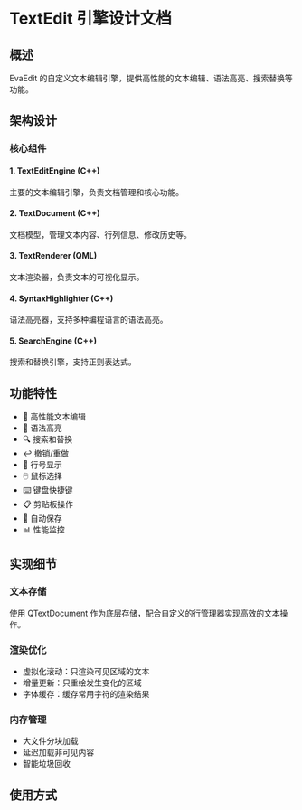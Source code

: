 # TextEdit 引擎设计文档

## 概述
EvaEdit 的自定义文本编辑引擎，提供高性能的文本编辑、语法高亮、搜索替换等功能。

## 架构设计

### 核心组件

#### 1. TextEditEngine (C++)
主要的文本编辑引擎，负责文档管理和核心功能。

#### 2. TextDocument (C++)
文档模型，管理文本内容、行列信息、修改历史等。

#### 3. TextRenderer (QML)
文本渲染器，负责文本的可视化显示。

#### 4. SyntaxHighlighter (C++)
语法高亮器，支持多种编程语言的语法高亮。

#### 5. SearchEngine (C++)
搜索和替换引擎，支持正则表达式。

## 功能特性

- 📝 高性能文本编辑
- 🎨 语法高亮
- 🔍 搜索和替换
- ↩️ 撤销/重做
- 📏 行号显示
- 🖱️ 鼠标选择
- ⌨️ 键盘快捷键
- 📋 剪贴板操作
- 🔄 自动保存
- 📊 性能监控

## 实现细节

### 文本存储
使用 QTextDocument 作为底层存储，配合自定义的行管理器实现高效的文本操作。

### 渲染优化
- 虚拟化滚动：只渲染可见区域的文本
- 增量更新：只重绘发生变化的区域
- 字体缓存：缓存常用字符的渲染结果

### 内存管理
- 大文件分块加载
- 延迟加载非可见内容
- 智能垃圾回收

## 使用方式

